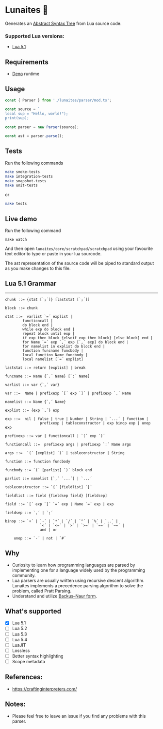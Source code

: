# Lunaites 🌙

Generates an
[Abstract Syntax Tree](https://en.wikipedia.org/wiki/Abstract_syntax_tree) from
Lua source code.

### Supported Lua versions:

- [Lua 5.1](https://www.lua.org/manual/5.1/manual.html)

## Requirements

- [Deno](https://deno.land/#installation) runtime

## Usage

```ts
const { Parser } from './lunaites/parser/mod.ts';

const source = `
local sup = "Hello, world!");
print(sup);
`
const parser = new Parser(source);

const ast = parser.parse();
```

## Tests

Run the following commands

```sh
make smoke-tests
make integration-tests
make snapshot-tests
make unit-tests
```

or

```sh
make tests
```

## Live demo

Run the following command

```
make watch
```

And then open `lunaites/core/scratchpad/scratchpad` using your favourite text
editor to type or paste in your lua sourcode.

The ast representation of the source code will be piped to standard output as
you make changes to this file.

## Lua 5.1 Grammar

---

```
chunk ::= {stat [`;´]} [laststat [`;´]]

block ::= chunk

stat ::=  varlist `=´ explist | 
        functioncall | 
        do block end | 
        while exp do block end | 
        repeat block until exp | 
        if exp then block {elseif exp then block} [else block] end | 
        for Name `=´ exp `,´ exp [`,´ exp] do block end | 
        for namelist in explist do block end | 
        function funcname funcbody | 
        local function Name funcbody | 
        local namelist [`=´ explist] 

laststat ::= return [explist] | break

funcname ::= Name {`.´ Name} [`:´ Name]

varlist ::= var {`,´ var}

var ::=  Name | prefixexp `[´ exp `]´ | prefixexp `.´ Name 

namelist ::= Name {`,´ Name}

explist ::= {exp `,´} exp

exp ::=  nil | false | true | Number | String | `...´ | function | 
                prefixexp | tableconstructor | exp binop exp | unop exp 

prefixexp ::= var | functioncall | `(´ exp `)´

functioncall ::=  prefixexp args | prefixexp `:´ Name args 

args ::=  `(´ [explist] `)´ | tableconstructor | String 

function ::= function funcbody

funcbody ::= `(´ [parlist] `)´ block end

parlist ::= namelist [`,´ `...´] | `...´

tableconstructor ::= `{´ [fieldlist] `}´

fieldlist ::= field {fieldsep field} [fieldsep]

field ::= `[´ exp `]´ `=´ exp | Name `=´ exp | exp

fieldsep ::= `,´ | `;´

binop ::= `+´ | `-´ | `*´ | `/´ | `^´ | `%´ | `..´ | 
                `<´ | `<=´ | `>´ | `>=´ | `==´ | `~=´ | 
                and | or

	unop ::= `-´ | not | `#´
```

## Why

- Curiosity to learn how programming languages are parsed by implementing one
  for a language widely used by the programming community.
- Lua parsers are usually written using recursive descent algorithm. Lunaites
  implements a precedence parsing algorithm to solve the problem, called Pratt
  Parsing.
- Understand and utilize
  [Backus–Naur form](https://en.wikipedia.org/wiki/Backus%E2%80%93Naur_form).

## What's supported

- [x] Lua 5.1
- [ ] Lua 5.2
- [ ] Lua 5.3
- [ ] Lua 5.4
- [ ] LuaJIT
- [ ] Lossless
- [ ] Better syntax highlighting
- [ ] Scope metadata

## References:

- https://craftinginterpreters.com/

## Notes:

- Please feel free to leave an issue if you find any problems with this parser.
